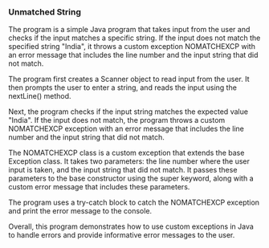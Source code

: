 <h3>Unmatched String</h3>
The program is a simple Java program that takes input from the user and checks if the input matches a specific string. If the input does not match the specified string "India", it throws a custom exception NOMATCHEXCP with an error message that includes the line number and the input string that did not match.

The program first creates a Scanner object to read input from the user. It then prompts the user to enter a string, and reads the input using the nextLine() method.

Next, the program checks if the input string matches the expected value "India". If the input does not match, the program throws a custom NOMATCHEXCP exception with an error message that includes the line number and the input string that did not match.

The NOMATCHEXCP class is a custom exception that extends the base Exception class. It takes two parameters: the line number where the user input is taken, and the input string that did not match. It passes these parameters to the base constructor using the super keyword, along with a custom error message that includes these parameters.

The program uses a try-catch block to catch the NOMATCHEXCP exception and print the error message to the console.

Overall, this program demonstrates how to use custom exceptions in Java to handle errors and provide informative error messages to the user.
